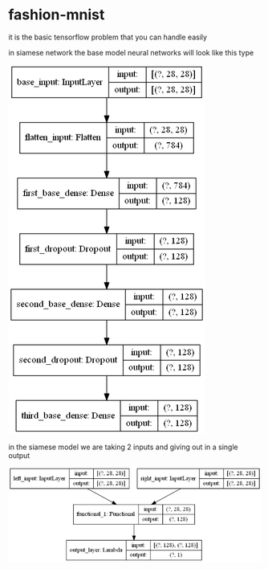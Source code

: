# fashion-mnist
it is the basic tensorflow problem that you can handle easily

in siamese network the base model neural networks  will look like this type


![](https://github.com/teja2002/fashion-mnist/blob/main/base-model.png)

in the siamese model we are taking 2 inputs  and giving out in a single output

![](outer-model.png)
